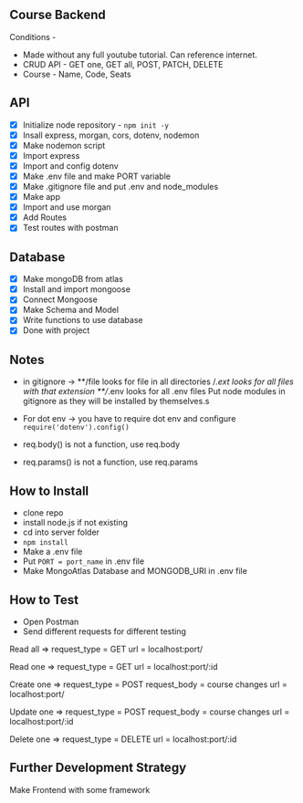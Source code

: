 ## Course Backend

Conditions -
* Made without any full youtube tutorial. Can reference internet.
* CRUD API - GET one, GET all, POST, PATCH, DELETE
* Course - Name, Code, Seats


## API

* [x] Initialize node repository - `npm init -y`
* [x] Insall express, morgan, cors, dotenv, nodemon
* [x] Make nodemon script
* [x] Import express
* [x] Import and config dotenv
* [x] Make .env file and make PORT variable
* [x] Make .gitignore file and put .env and node_modules
* [x] Make app
* [x] Import and use morgan
* [x] Add Routes
* [x] Test routes with postman

## Database
* [x] Make mongoDB from atlas
* [x] Install and import mongoose
* [x] Connect Mongoose
* [x] Make Schema and Model
* [x] Write functions to use database
* [x] Done with project

## Notes
* in gitignore -> **/file looks for file in all directories
                    /*.ext looks for all files with that extension
                    **/*.env looks for all .env files
                    Put node modules in gitignore as they will be installed by themselves.s

* For dot env -> you have to require dot env and configure `require('dotenv').config()`
* req.body() is not a function, use req.body
* req.params() is not a function, use req.params

## How to Install
* clone repo
* install node.js if not existing
* cd into server folder
* `npm install`
* Make a .env file 
* Put `PORT = port_name` in .env file
* Make MongoAtlas Database and MONGODB_URI in .env file

## How to Test
* Open Postman
* Send different requests for different testing

Read all => 
request_type = GET
url = localhost:port/

Read one =>
request_type = GET
url = localhost:port/:id

Create one =>
request_type = POST
request_body = course changes
url = localhost:port/

Update one =>
request_type = POST
request_body = course changes
url = localhost:port/:id

Delete one =>
request_type = DELETE
url = localhost:port/:id

## Further Development Strategy
Make Frontend with some framework